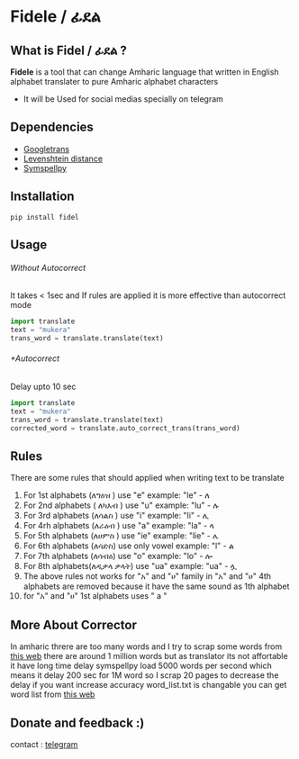 # Fidele / ፊደል
## What is Fidel / ፊደል ?

**Fidele** is a tool that can change Amharic language that written in English alphabet translater to pure Amharic alphabet characters 
 * It will be Used for social medias specially on telegram 
## Dependencies
* [Googletrans](https://py-googletrans.readthedocs.io) 
* [Levenshtein distance](https://en.wikipedia.org/wiki/Levenshtein_distance)
* [Symspellpy](https://github.com/mammothb/symspellpy)
## Installation 
```
pip install fidel
```
## Usage
###### Without Autocorrect
It takes < 1sec and If rules are applied it is more effective than autocorrect mode
``` python
import translate
text = "mukera"
trans_word = translate.translate(text)
```
###### +Autocorrect
Delay upto 10 sec
``` python
import translate
text = "mukera"
trans_word = translate.translate(text)
corrected_word = translate.auto_correct_trans(trans_word)
```
## Rules 
There are some rules that should applied when writing text to be translate 
 1. For 1st alphabets (ለግዕዝ ) use "e" example: "le" - ለ
 2. For 2nd alphabets ( ለካእብ ) use "u" example: "lu" - ሉ
 3. For 3rd alphabets (ለሳልስ ) use "i" example: "li" - ሊ
 4. For 4rh alphabets (ለራዕብ ) use "a" example: "la" - ላ
 5. For 5th alphabets (ለሀምስ ) use "ie" example: "lie" - ሌ
 6. For 6th alphabets (ለሳድስ) use only vowel example: "l" - ል
 7. For 7th alphabets (ለሳብዕ) use "o" example: "lo" - ሎ
 8. For 8th alphabets(ለዲቃላ ቃላት) use "ua" example: "ua" -  ሏ
 9. The above rules not works for "አ" and "ሀ" family in  "አ" and "ሀ" 4th alphabets are removed because it have the same sound as 1th alphabet
 10. for "አ" and "ሀ" 1st alphabets uses " a " 
## More About Corrector
In amharic threre are too many words and I try to scrap some words from [this web](https://corpora.fi.muni.cz/habit/run.cgi/wordlist?corpname=amwac16&refs=&wlmaxitems=1000&wlsort=f&subcnorm=freq&corpname=amwac16&reload=&wlattr=word&usengrams=0&ngrams_n=2&ngrams_max_n=2&nest_ngrams=0&wlpat=&wlminfreq=1&wlmaxfreq=0&wlfile=&wlblacklist=&wlnums=frq&wltype=simple&wlpage) there are around 1 million words 
but as translator its not affortable it have long time delay symspellpy load 5000 words per second which means 
it delay 200 sec for 1M word so I scrap 20 pages to decrease the delay if you want increase accuracy word_list.txt is changable you can get 
word list from [this web](https://corpora.fi.muni.cz/habit/run.cgi/wordlist?corpname=amwac16&refs=&wlmaxitems=1000&wlsort=f&subcnorm=freq&corpname=amwac16&reload=&wlattr=word&usengrams=0&ngrams_n=2&ngrams_max_n=2&nest_ngrams=0&wlpat=&wlminfreq=1&wlmaxfreq=0&wlfile=&wlblacklist=&wlnums=frq&wltype=simple&wlpage) 

## Donate and feedback :)
contact : [telegram](https://t.me/ny_off_tm)




